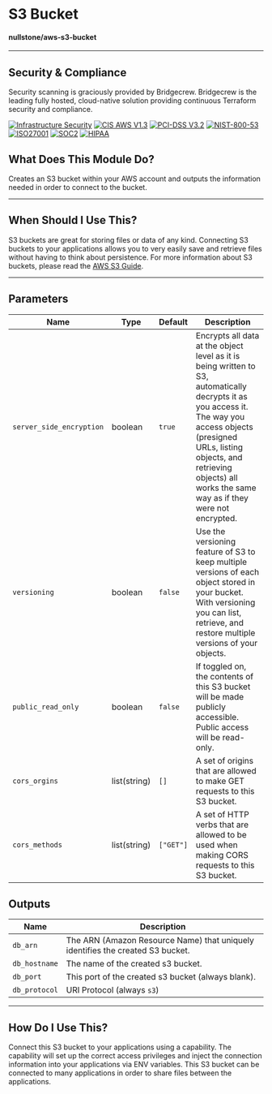 # S3 Bucket
#### nullstone/aws-s3-bucket

---

## Security & Compliance

Security scanning is graciously provided by Bridgecrew. Bridgecrew is the leading fully hosted, cloud-native solution providing continuous Terraform security and compliance.

[![Infrastructure Security](https://www.bridgecrew.cloud/badges/github/nullstone-modules/aws-s3-bucket/general)](https://www.bridgecrew.cloud/link/badge?vcs=github&fullRepo=nullstone-modules%2Faws-s3-bucket&benchmark=INFRASTRUCTURE+SECURITY)
[![CIS AWS V1.3](https://www.bridgecrew.cloud/badges/github/nullstone-modules/aws-s3-bucket/cis_aws_13)](https://www.bridgecrew.cloud/link/badge?vcs=github&fullRepo=nullstone-modules%2Faws-s3-bucket&benchmark=CIS+AWS+V1.3)
[![PCI-DSS V3.2](https://www.bridgecrew.cloud/badges/github/nullstone-modules/aws-s3-bucket/pci)](https://www.bridgecrew.cloud/link/badge?vcs=github&fullRepo=nullstone-modules%2Faws-s3-bucket&benchmark=PCI-DSS+V3.2)
[![NIST-800-53](https://www.bridgecrew.cloud/badges/github/nullstone-modules/aws-s3-bucket/nist)](https://www.bridgecrew.cloud/link/badge?vcs=github&fullRepo=nullstone-modules%2Faws-s3-bucket&benchmark=NIST-800-53)
[![ISO27001](https://www.bridgecrew.cloud/badges/github/nullstone-modules/aws-s3-bucket/iso)](https://www.bridgecrew.cloud/link/badge?vcs=github&fullRepo=nullstone-modules%2Faws-s3-bucket&benchmark=ISO27001)
[![SOC2](https://www.bridgecrew.cloud/badges/github/nullstone-modules/aws-s3-bucket/soc2)](https://www.bridgecrew.cloud/link/badge?vcs=github&fullRepo=nullstone-modules%2Faws-s3-bucket&benchmark=SOC2)
[![HIPAA](https://www.bridgecrew.cloud/badges/github/nullstone-modules/aws-s3-bucket/hipaa)](https://www.bridgecrew.cloud/link/badge?vcs=github&fullRepo=nullstone-modules%2Faws-s3-bucket&benchmark=HIPAA)

## What Does This Module Do?
Creates an S3 bucket within your AWS account and outputs the information needed in order to connect to the bucket.

---

## When Should I Use This?
S3 buckets are great for storing files or data of any kind. Connecting S3 buckets to your applications allows you to very easily
save and retrieve files without having to think about persistence. For more information about S3 buckets, please read the <a href="https://docs.aws.amazon.com/AmazonS3/latest/userguide/Welcome.html" target="_blank">AWS S3 Guide</a>.

---

## Parameters
| Name                      | Type             | Default    | Description                                                                                                                                                                                                                                                |
| ------------------------- | ---------------- |------------|------------------------------------------------------------------------------------------------------------------------------------------------------------------------------------------------------------------------------------------------------------|
| `server_side_encryption`  | boolean          | `true`     | Encrypts all data at the object level as it is being written to S3, automatically decrypts it as you access it. The way you access objects (presigned URLs, listing objects, and retrieving objects) all works the same way as if they were not encrypted. |
| `versioning`              | boolean          | `false`    | Use the versioning feature of S3 to keep multiple versions of each object stored in your bucket. With versioning you can list, retrieve, and restore multiple versions of your objects.                                                                    |
| `public_read_only`        | boolean          | `false`    | If toggled on, the contents of this S3 bucket will be made publicly accessible. Public access will be read-only.                                                                                                                                           |
| `cors_orgins`             | list(string)     | `[]`       | A set of origins that are allowed to make GET requests to this S3 bucket.                                                                                                                                                                                  |
| `cors_methods`            | list(string)     | `["GET"]`  | A set of HTTP verbs that are allowed to be used when making CORS requests to this S3 bucket.                                                                                                                                                               |

## Outputs
| Name                      | Description                                                                    |
| ------------------------- |--------------------------------------------------------------------------------|
| `db_arn`                  | The ARN (Amazon Resource Name) that uniquely identifies the created S3 bucket. |
| `db_hostname`             | The name of the created s3 bucket.                                             |
| `db_port`                 | This port of the created s3 bucket (always blank).                             |
| `db_protocol`             | URI Protocol (always `s3`)                                                     |

---

## How Do I Use This?
Connect this S3 bucket to your applications using a capability.
The capability will set up the correct access privileges and inject the connection information into your applications via ENV variables.
This S3 bucket can be connected to many applications in order to share files between the applications.
